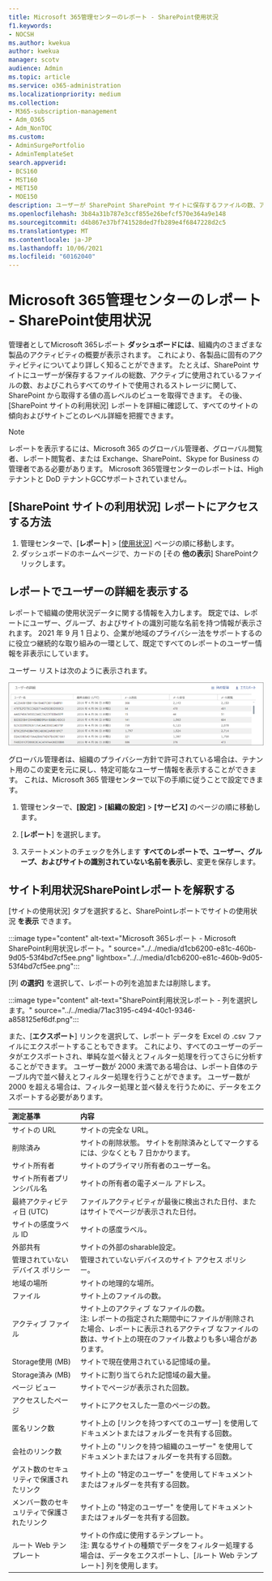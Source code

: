 ```yaml
---
title: Microsoft 365管理センターのレポート - SharePoint使用状況
f1.keywords:
- NOCSH
ms.author: kwekua
author: kwekua
manager: scotv
audience: Admin
ms.topic: article
ms.service: o365-administration
ms.localizationpriority: medium
ms.collection:
- M365-subscription-management
- Adm_O365
- Adm_NonTOC
ms.custom:
- AdminSurgePortfolio
- AdminTemplateSet
search.appverid:
- BCS160
- MST160
- MET150
- MOE150
description: ユーザーが SharePoint SharePoint サイトに保存するファイルの数、アクティブに使用されるファイルの数、および使用されたストレージの合計を確認するには、SharePoint サイト使用状況レポートを取得します。
ms.openlocfilehash: 3b84a31b787e3ccf855e26befcf570e364a9e148
ms.sourcegitcommit: d4b867e37bf741528ded7fb289e4f6847228d2c5
ms.translationtype: MT
ms.contentlocale: ja-JP
ms.lasthandoff: 10/06/2021
ms.locfileid: "60162040"
---
```

# <a name="microsoft-365-reports-in-the-admin-center---sharepoint-site-usage"></a>Microsoft 365管理センターのレポート - SharePoint使用状況

管理者としてMicrosoft 365レポート **ダッシュボードには**、組織内のさまざまな製品のアクティビティの概要が表示されます。 これにより、各製品に固有のアクティビティについてより詳しく知ることができます。 たとえば、SharePoint サイトにユーザーが保存するファイルの総数、アクティブに使用されているファイルの数、およびこれらすべてのサイトで使用されるストレージに関して、SharePoint から取得する値の高レベルのビューを取得できます。 その後、[SharePoint サイトの利用状況] レポートを詳細に確認して、すべてのサイトの傾向およびサイトごとのレベル詳細を把握できます。 
  
> [!NOTE]
> レポートを表示するには、Microsoft 365 のグローバル管理者、グローバル閲覧者、レポート閲覧者、または Exchange、SharePoint、Skype for Business の管理者である必要があります。
Microsoft 365管理センターのレポートは、High テナントと DoD テナントGCCサポートされていません。
 
## <a name="how-to-get-to-the-sharepoint-site-usage-report"></a>[SharePoint サイトの利用状況] レポートにアクセスする方法

1. 管理センターで、[**レポート**] \> [<a href="https://go.microsoft.com/fwlink/p/?linkid=2074756" target="_blank">使用状況</a>] ページの順に移動します。 
2. ダッシュボードのホームページで、カードの [その **他の表示**] SharePointクリックします。

## <a name="show-user-details-in-the-reports"></a>レポートでユーザーの詳細を表示する

レポートで組織の使用状況データに関する情報を入力します。 既定では、レポートにユーザー、グループ、およびサイトの識別可能な名前を持つ情報が表示されます。 2021 年 9 月 1 日より、企業が地域のプライバシー法をサポートするのに役立つ継続的な取り組みの一環として、既定ですべてのレポートのユーザー情報を非表示にしています。
  
ユーザー リストは次のように表示されます。
  
![レポート - 匿名ユーザー リスト。](../../media/2ed99bce-4978-4ee3-9ea2-4a8db26eef02.png)
  
グローバル管理者は、組織のプライバシー方針で許可されている場合は、テナント用のこの変更を元に戻し、特定可能なユーザー情報を表示することができます。 これは、Microsoft 365 管理センターで以下の手順に従うことで設定できます。
  
1. 管理センターで、**[設定]** \> **[組織の設定]** \> **[サービス]** のページの順に移動します。

2. [**レポート**] を選択します。 
  
3. ステートメントのチェックを外します **すべてのレポートで、ユーザー、グループ、およびサイトの識別されていない名前を表示し**、変更を保存します。 
  
## <a name="interpret-the-sharepoint-site-usage-report"></a>サイト利用状況SharePointレポートを解釈する

[サイトの使用状況] タブを選択すると、SharePointレポートでサイトの使用状況 **を表示** できます。

:::image type="content" alt-text="Microsoft 365レポート - Microsoft SharePoint利用状況レポート。" source="../../media/d1cb6200-e81c-460b-9d05-53f4bd7cf5ee.png" lightbox="../../media/d1cb6200-e81c-460b-9d05-53f4bd7cf5ee.png":::

[列 **の選択]** を選択して、レポートの列を追加または削除します。

:::image type="content" alt-text="SharePoint利用状況レポート - 列を選択します。" source="../../media/71ac3195-c494-40c1-9346-a858125ef6df.png":::

また、[**エクスポート**] リンクを選択して、レポート データを Excel の .csv ファイルにエクスポートすることもできます。 これにより、すべてのユーザーのデータがエクスポートされ、単純な並べ替えとフィルター処理を行ってさらに分析することができます。 ユーザー数が 2000 未満である場合は、レポート自体のテーブル内で並べ替えとフィルター処理を行うことができます。 ユーザー数が 2000 を超える場合は、フィルター処理と並べ替えを行うために、データをエクスポートする必要があります。 
  
|測定基準|内容|
|:-----|:-----|
|サイトの URL  |サイトの完全な URL。 |
|削除済み  |サイトの削除状態。 サイトを削除済みとしてマークするには、少なくとも 7 日かかります。  |
|サイト所有者  |サイトのプライマリ所有者のユーザー名。   |
|サイト所有者プリンシパル名  |サイトの所有者の電子メール アドレス。 |
|最終アクティビティ日 (UTC)  | ファイルアクティビティが最後に検出された日付、またはサイトでページが表示された日付。  |
|サイトの感度ラベル ID  | サイトの感度ラベル。  |
|外部共有  | サイトの外部のsharable設定。  |
|管理されていないデバイス ポリシー  | 管理されていないデバイスのサイト アクセス ポリシー。  |
|地域の場所  | サイトの地理的な場所。  |
|ファイル  |サイト上のファイルの数。 |
|アクティブ ファイル  | サイト上のアクティブ なファイルの数。<br/> 注: レポートの指定された期間中にファイルが削除された場合、レポートに表示されるアクティブ なファイルの数は、サイト上の現在のファイル数よりも多い場合があります。  |
|Storage使用 (MB)  |サイトで現在使用されている記憶域の量。  |
|Storage済み (MB)  |サイトに割り当てられた記憶域の最大量。  |
|ページ ビュー  |サイトでページが表示された回数。  |
|アクセスしたページ  |サイトにアクセスした一意のページの数。  |
|匿名リンク数  |サイト上の [リンクを持つすべてのユーザー] を使用してドキュメントまたはフォルダーを共有する回数。  |
|会社のリンク数  |サイト上の "リンクを持つ組織のユーザー" を使用してドキュメントまたはフォルダーを共有する回数。  |
|ゲスト数のセキュリティで保護されたリンク  |サイト上の "特定のユーザー" を使用してドキュメントまたはフォルダーを共有する回数。  |
|メンバー数のセキュリティで保護されたリンク  |サイト上の "特定のユーザー" を使用してドキュメントまたはフォルダーを共有する回数。  |
|ルート Web テンプレート  |サイトの作成に使用するテンプレート。  <br/> 注: 異なるサイトの種類でデータをフィルター処理する場合は、データをエクスポートし、[ルート Web テンプレート] 列を使用します。 |

